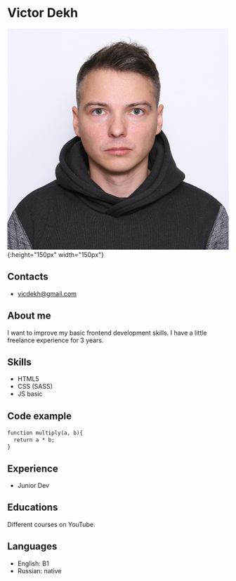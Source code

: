 # Victor Dekh

![My photo](https://raw.githubusercontent.com/vdekh/rsschool-cv/gh-pages/images/IMG_9546.jpeg){:height="150px" width="150px"}

## Contacts
* vicdekh@gmail.com

## About me
I want to improve my basic frontend development skills. I have a little freelance experience for 3 years.

## Skills
* HTML5
* CSS (SASS)
* JS basic

## Code example
```
function multiply(a, b){
  return a * b;
}
```

## Experience
* Junior Dev

## Educations
Different courses on YouTube.

## Languages
* English: B1
* Russian: native
